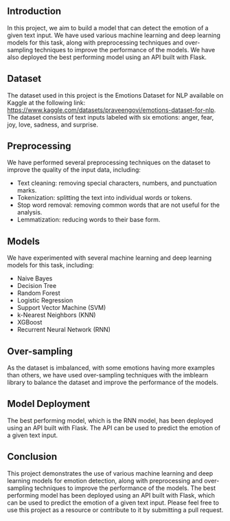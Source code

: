 ## Introduction
In this project, we aim to build a model that can detect the emotion of a given text input. We have used various machine learning and deep learning models for this task, along with preprocessing techniques and over-sampling techniques to improve the performance of the models. We have also deployed the best performing model using an API built with Flask.

## Dataset
The dataset used in this project is the Emotions Dataset for NLP available on Kaggle at the following link: https://www.kaggle.com/datasets/praveengovi/emotions-dataset-for-nlp. The dataset consists of text inputs labeled with six emotions: anger, fear, joy, love, sadness, and surprise.

## Preprocessing
We have performed several preprocessing techniques on the dataset to improve the quality of the input data, including:

- Text cleaning: removing special characters, numbers, and punctuation marks.
- Tokenization: splitting the text into individual words or tokens.
- Stop word removal: removing common words that are not useful for the analysis.
- Lemmatization: reducing words to their base form.

## Models
We have experimented with several machine learning and deep learning models for this task, including:

- Naive Bayes
- Decision Tree
- Random Forest
- Logistic Regression
- Support Vector Machine (SVM)
- k-Nearest Neighbors (KNN)
- XGBoost
- Recurrent Neural Network (RNN)

## Over-sampling
As the dataset is imbalanced, with some emotions having more examples than others, we have used over-sampling techniques with the imblearn library to balance the dataset and improve the performance of the models.

## Model Deployment
The best performing model, which is the RNN model, has been deployed using an API built with Flask. The API can be used to predict the emotion of a given text input.

## Conclusion
This project demonstrates the use of various machine learning and deep learning models for emotion detection, along with preprocessing and over-sampling techniques to improve the performance of the models. The best performing model has been deployed using an API built with Flask, which can be used to predict the emotion of a given text input. Please feel free to use this project as a resource or contribute to it by submitting a pull request.